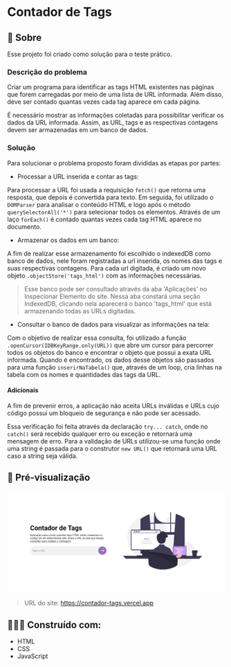 # Contador de Tags

## 🚀 Sobre
Esse projeto foi criado como solução para o teste prático. 

### Descrição do problema
Criar um programa para identificar as tags HTML existentes nas páginas que forem carregadas por meio de uma lista de URL informada. Além disso, deve ser contado quantas vezes cada tag aparece em cada página.

É necessário mostrar as informações coletadas para possibilitar verificar os dados da URL informada. Assim, as URL, tags e as respectivas contagens devem ser armazenadas em um banco de dados.

### Solução
Para solucionar o problema proposto foram divididas as etapas por partes: 
- Processar a URL inserida e contar as tags:

Para processar a URL foi usada a requisição `fetch()` que retorna uma resposta, que depois é convertida para texto. Em seguida, foi utilizado o `DOMParser` para analisar o conteúdo HTML e logo após o método `querySelectorAll('*')` para selecionar todos os elementos. Através de um laço `forEach()` é contado quantas vezes cada tag HTML aparece no documento.

- Armazenar os dados em um banco:

A fim de realizar esse armazenamento foi escolhido o indexedDB como banco de dados, nele foram registradas a url inserida, os nomes das tags e suas respectivas contagens. Para cada url digitada, é criado um novo objeto `.objectStore('tags_html')` com as informações necessárias.

> Esse banco pode ser consultado através da aba 'Aplicações' no Inspecionar Elemento do site. Nessa aba constará uma seção IndexedDB, clicando nela aparecerá o banco 'tags_html' que está armazenando todas as URLs digitadas. 


- Consultar o banco de dados para visualizar as informações na tela:

Com o objetivo de realizar essa consulta, foi utilizado a função `.openCursor(IDBKeyRange.only(URL))` que abre um cursor para percorrer todos os objetos do banco e encontrar o objeto que possui a exata URL informada. Quando é encontrado, os dados desse objetos são passados para uma função `inserirNaTabela()` que, através de um loop, cria linhas na tabela com os nomes e quantidades das tags da URL.

#### Adicionais

A fim de prevenir erros, a aplicação não aceita URLs inválidas e URLs cujo código possui um bloqueio de segurança e não pode ser acessado.

Essa verificação foi feita através da declaração `try... catch`, onde no `catch()` será recebido qualquer erro ou exceção e retornará uma mensagem de erro. Para a validação de URLs utilizou-se uma função onde uma string é passada para o construtor `new URL()` que retornará uma URL caso a string seja válida.


## 🔭 Pré-visualização

<img src="src/images/img_tela.png" alt="Tela do Site">

> URL do site: https://contador-tags.vercel.app

## 👩🏻‍💻 Construído com:
- HTML
- CSS
- JavaScript

